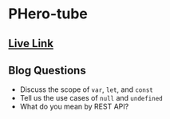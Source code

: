 # PHero-tube

## [ Live Link](https://86-phero-tube.netlify.app/)

## Blog Questions

- Discuss the scope of `var`, `let`, and `const`
- Tell us the use cases of `null` and `undefined`
- What do you mean by REST API?
